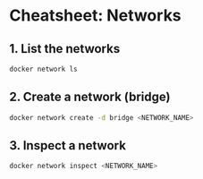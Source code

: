 # Cheatsheet: Networks
## 1. List the networks
```bash
docker network ls
```
## 2. Create a network (bridge)
```bash
docker network create -d bridge <NETWORK_NAME>
```
## 3. Inspect a network
```bash
docker network inspect <NETWORK_NAME>
```